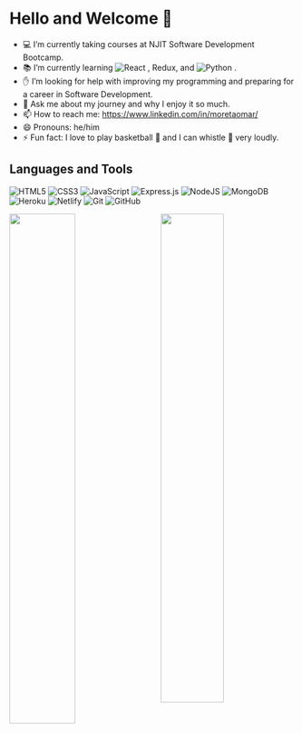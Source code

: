 # Hello and Welcome 👋

- :computer: I’m currently taking courses at NJIT Software Development Bootcamp.
- :books: I’m currently learning  ![React](https://img.shields.io/badge/react-%2320232a.svg?style=for-the-badge&logo=react&logoColor=%2361DAFB) , Redux, and  ![Python](https://img.shields.io/badge/python-3670A0?style=for-the-badge&logo=python&logoColor=ffdd54) .
- :raised_hand: I’m looking for help with improving my programming and preparing for a career in Software Development.
- 💬 Ask me about my journey and why I enjoy it so much.
- 📫 How to reach me: https://www.linkedin.com/in/moretaomar/
- 😄 Pronouns: he/him
- ⚡ Fun fact: I love to play basketball :basketball: and I can whistle :mega: very loudly.

## Languages and Tools

![HTML5](https://img.shields.io/badge/html5-%23E34F26.svg?style=for-the-badge&logo=html5&logoColor=white)
![CSS3](https://img.shields.io/badge/css3-%231572B6.svg?style=for-the-badge&logo=css3&logoColor=white)
![JavaScript](https://img.shields.io/badge/javascript-%23323330.svg?style=for-the-badge&logo=javascript&logoColor=%23F7DF1E)
![Express.js](https://img.shields.io/badge/express.js-%23404d59.svg?style=for-the-badge&logo=express&logoColor=%2361DAFB)
![NodeJS](https://img.shields.io/badge/node.js-6DA55F?style=for-the-badge&logo=node.js&logoColor=white)
![MongoDB](https://img.shields.io/badge/MongoDB-%234ea94b.svg?style=for-the-badge&logo=mongodb&logoColor=white)
![Heroku](https://img.shields.io/badge/heroku-%23430098.svg?style=for-the-badge&logo=heroku&logoColor=white)
![Netlify](https://img.shields.io/badge/netlify-%23000000.svg?style=for-the-badge&logo=netlify&logoColor=#00C7B7)
![Git](https://img.shields.io/badge/git-%23F05033.svg?style=for-the-badge&logo=git&logoColor=white)
![GitHub](https://img.shields.io/badge/github-%23121011.svg?style=for-the-badge&logo=github&logoColor=white)

<img align="left" width="48%" src="https://github-readme-stats.vercel.app/api?username=omarmoreta&show_icons=true"/>

<img align="right" width="47%" src="https://github-readme-stats.vercel.app/api/top-langs/?username=omarmoreta&layout=compact"/>
